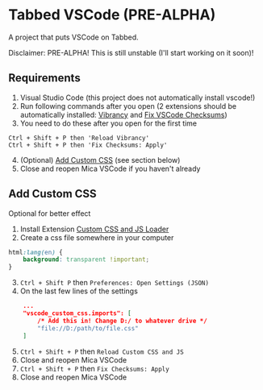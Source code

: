 # Tabbed VSCode (PRE-ALPHA)

A project that puts VSCode on Tabbed.

Disclaimer: PRE-ALPHA! This is still unstable (I'll start working on it soon)!

## Requirements
1. Visual Studio Code (this project does not automatically install vscode!)
2. Run following commands after you open (2 extensions should be automatically installed: [Vibrancy](https://marketplace.visualstudio.com/items?itemName=eyhn.vscode-vibrancy) and [Fix VSCode Checksums](https://marketplace.visualstudio.com/items?itemName=lehni.vscode-fix-checksums))
3. You need to do these after you open for the first time
```
Ctrl + Shift + P then 'Reload Vibrancy'
Ctrl + Shift + P then 'Fix Checksums: Apply'
```
4. (Optional) [Add Custom CSS](#-add-custom-css) (see section below)
5. Close and reopen Mica VSCode if you haven't already

## Add Custom CSS
Optional for better effect

1. Install Extension [Custom CSS and JS Loader](https://marketplace.visualstudio.com/items?itemName=be5invis.vscode-custom-css)
2. Create a css file somewhere in your computer
```css
html:lang(en) {
    background: transparent !important;
}
```
3. `Ctrl + Shift P` then `Preferences: Open Settings (JSON)`
4. On the last few lines of the settings
```json
    ...
    "vscode_custom_css.imports": [
        /* Add this in! Change D:/ to whatever drive */
        "file://D:/path/to/file.css"
    ]
```
5. `Ctrl + Shift + P` then `Reload Custom CSS and JS`
6. Close and reopen Mica VSCode
7. `Ctrl + Shift + P` then `Fix Checksums: Apply`
8. Close and reopen Mica VSCode

